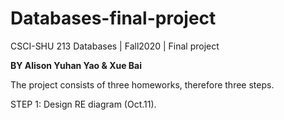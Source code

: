# Databases-final-project

CSCI-SHU 213 Databases | Fall2020 | Final project

**BY Alison Yuhan Yao & Xue Bai**

The project consists of three homeworks, therefore three steps.

STEP 1: Design RE diagram (Oct.11).
